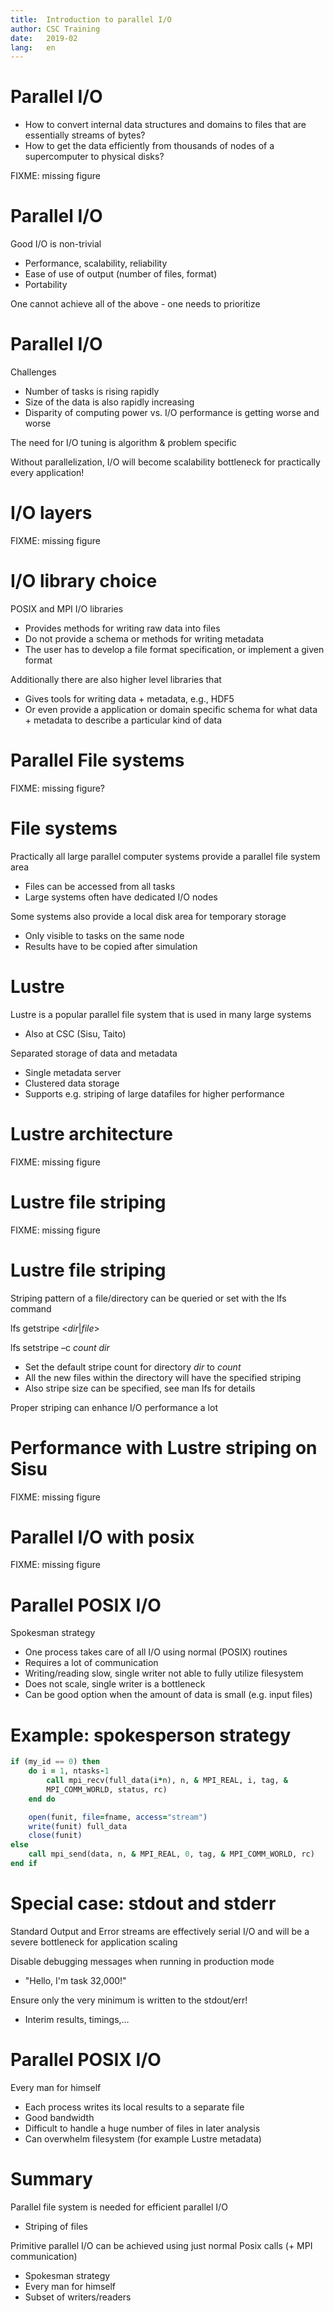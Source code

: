 ```yaml
---
title:  Introduction to parallel I/O
author: CSC Training
date:   2019-02
lang:   en
---
```



# Parallel I/O

  - How to convert internal data structures and domains to files that
    are essentially streams of bytes?
  - How to get the data efficiently from thousands of nodes of a
    supercomputer to physical
disks?

FIXME: missing figure


# Parallel I/O

Good I/O is non-trivial

  - Performance, scalability, reliability
  - Ease of use of output (number of files, format)
  - Portability

One cannot achieve all of the above - one needs to prioritize


# Parallel I/O

Challenges

  - Number of tasks is rising rapidly
  - Size of the data is also rapidly increasing
  - Disparity of computing power vs. I/O performance is getting worse
    and worse

The need for I/O tuning is algorithm & problem specific

Without parallelization, I/O will become scalability bottleneck for
practically every application!


# I/O layers

FIXME: missing figure


# I/O library choice

POSIX and MPI I/O libraries

  - Provides methods for writing raw data into files
  - Do not provide a schema or methods for writing metadata
  - The user has to develop a file format specification, or implement a
    given format

Additionally there are also higher level libraries that

  - Gives tools for writing data + metadata, e.g., HDF5
  - Or even provide a application or domain specific schema for what
    data + metadata to describe a particular kind of data


# Parallel File systems

FIXME: missing figure?


# File systems

Practically all large parallel computer systems provide a parallel file
system area

  - Files can be accessed from all tasks
  - Large systems often have dedicated I/O nodes

Some systems also provide a local disk area for temporary storage

  - Only visible to tasks on the same node
  - Results have to be copied after simulation


# Lustre

Lustre is a popular parallel file system that is used in many large
systems

  - Also at CSC (Sisu, Taito)

Separated storage of data and metadata

  - Single metadata server
  - Clustered data storage
  - Supports e.g. striping of large datafiles for higher performance


# Lustre architecture

FIXME: missing figure


# Lustre file striping

FIXME: missing figure


# Lustre file striping

Striping pattern of a file/directory can be queried or set with the
lfs command

lfs getstripe <*dir*|*file*>

lfs setstripe –c *count* *dir*

  - Set the default stripe count for directory *dir* to *count*
  - All the new files within the directory will have the specified
    striping
  - Also stripe size can be specified, see man lfs for details

Proper striping can enhance I/O performance a lot


# Performance with Lustre striping on Sisu

FIXME: missing figure


# Parallel I/O with posix

FIXME: missing figure


# Parallel POSIX I/O

Spokesman strategy

  - One process takes care of all I/O using normal (POSIX) routines
  - Requires a lot of communication
  - Writing/reading slow, single writer not able to fully utilize
    filesystem
  - Does not scale, single writer is a bottleneck
  - Can be good option when the amount of data is small (e.g. input
    files)

# Example: spokesperson strategy

```fortran
if (my_id == 0) then
    do i = 1, ntasks-1
        call mpi_recv(full_data(i*n), n, & MPI_REAL, i, tag, &
        MPI_COMM_WORLD, status, rc)
    end do

    open(funit, file=fname, access="stream")
    write(funit) full_data
    close(funit)
else
    call mpi_send(data, n, & MPI_REAL, 0, tag, & MPI_COMM_WORLD, rc)
end if
```


# Special case: stdout and stderr

Standard Output and Error streams are effectively serial I/O and will be
a severe bottleneck for application scaling

Disable debugging messages when running in production mode

  - "Hello, I'm task 32,000!"

Ensure only the very minimum is written to the stdout/err!

  - Interim results, timings,…


# Parallel POSIX I/O

Every man for himself

  - Each process writes its local results to a separate file
  - Good bandwidth
  - Difficult to handle a huge number of files in later analysis
  - Can overwhelm filesystem (for example Lustre metadata)


# Summary

Parallel file system is needed for efficient parallel I/O

  - Striping of files

Primitive parallel I/O can be achieved using just normal Posix calls (+
MPI communication)

  - Spokesman strategy
  - Every man for himself
  - Subset of writers/readers

